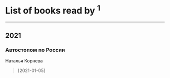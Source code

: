 # List of books read by <sup>1</sup>
---

## 2021

### Автостопом по России
Наталья Корнева
> [2021-01-05] 



